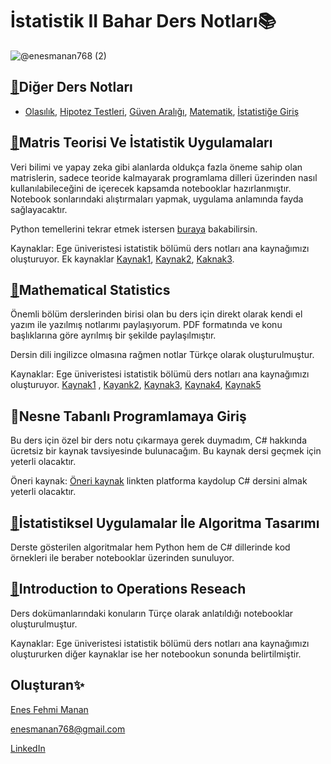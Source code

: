 # İstatistik II Bahar Ders Notları:books:
![@enesmanan768 (2)](https://user-images.githubusercontent.com/88631980/225614979-12075999-839b-42dc-8898-8583d269cf82.jpg)

## [:open_book:](https://github.com/enesmanan/ders-notlari/tree/main/Di%C4%9Fer%20Ders%20Notlar%C4%B1)Diğer Ders Notları
+ [Olasılık](https://github.com/enesmanan/ders-notlari/tree/main/Di%C4%9Fer%20Ders%20Notlar%C4%B1/Olas%C4%B1l%C4%B1k), [Hipotez Testleri](https://github.com/enesmanan/ders-notlari/tree/main/Di%C4%9Fer%20Ders%20Notlar%C4%B1), [Güven Aralığı](https://github.com/enesmanan/ders-notlari/tree/main/Di%C4%9Fer%20Ders%20Notlar%C4%B1/Basic%20Statistics), [Matematik](https://github.com/enesmanan/ders-notlari/tree/main/Di%C4%9Fer%20Ders%20Notlar%C4%B1/Matematik), [İstatistiğe Giriş](https://github.com/enesmanan/ders-notlari/tree/main/Di%C4%9Fer%20Ders%20Notlar%C4%B1/%C4%B0statisti%C4%9Fe%20Giri%C5%9F)

## [:open_book:](https://github.com/enesmanan/ders-notlari/tree/main/Matris%20Teorisi%20ve%20%C4%B0statistik%20Uygulamalar%C4%B1)Matris Teorisi Ve İstatistik Uygulamaları
Veri bilimi ve yapay zeka gibi alanlarda oldukça fazla öneme sahip olan matrislerin, sadece teoride kalmayarak programlama dilleri üzerinden nasıl kullanılabileceğini de içerecek kapsamda notebooklar hazırlanmıştır. Notebook sonlarındaki alıştırmaları yapmak, uygulama anlamında fayda sağlayacaktır.

Python temellerini tekrar etmek istersen [buraya](https://github.com/enesmanan/python_documentation) bakabilirsin.

Kaynaklar: Ege üniveristesi istatistik bölümü ders notları ana kaynağımızı oluşturuyor. Ek kaynaklar [Kaynak1](http://www.baskent.edu.tr/~tkaracay/etudio/ders/math/calculus/Math/210matrix.pdf), [Kaynak2](https://www.youtube.com/watch?v=DJ7DoGoU9E0&list=PLcNWqzWzYG2vUwIrhpYTwqm0qboR5yQRA&index=1), [Kaknak3](https://www.derspresso.com.tr/).

## [:open_book:](https://github.com/enesmanan/ders-notlari/tree/main/Mathematical%20Statistics)Mathematical Statistics
Önemli bölüm derslerinden birisi olan bu ders için direkt olarak kendi el yazım ile yazılmış notlarımı paylaşıyorum. PDF formatında ve konu başlıklarına göre ayrılmış bir şekilde paylaşılmıştır.

Dersin dili ingilizce olmasına rağmen notlar Türkçe olarak oluşturulmuştur.

Kaynaklar: Ege üniveristesi istatistik bölümü ders notları ana kaynağımızı oluşturuyor. [Kaynak1](https://www.stat.uchicago.edu/~stigler/Stat244/ch3withfigs.pdf) , [Kayank2](https://www.youtube.com/watch?v=WMjhPZFhjCs&list=PLcNWqzWzYG2vYhWpEuBQzZ8J4l65FEZyQ&index=1), [Kaynak3](https://bookdown.org/pkaldunn/DistTheory/Transformations.html), [Kaynak4](http://www2.econ.iastate.edu/classes/econ671/hallam/documents/Transformations.pdf), [Kaynak5](https://faculty.math.illinois.edu/~r-ash/Stat/StatLec1-5.pdf)

## :open_book:Nesne Tabanlı Programlamaya Giriş
Bu ders için özel bir ders notu çıkarmaya gerek duymadım, C# hakkında ücretsiz bir kaynak tavsiyesinde bulunacağım. Bu kaynak dersi geçmek için yeterli olacaktır.

Öneri kaynak: [Öneri kaynak](https://app.patika.dev/referral/enesmanan) linkten platforma kaydolup C# dersini almak yeterli olacaktır.

## [:open_book:](https://github.com/enesmanan/ders-notlari/tree/main/%C4%B0statistiksel%20Uygulamalar%20ile%20Algoritma%20Tasar%C4%B1m%C4%B1)İstatistiksel Uygulamalar İle Algoritma Tasarımı
Derste gösterilen algoritmalar hem Python hem de C# dillerinde kod örnekleri ile beraber notebooklar üzerinden sunuluyor.

## [:open_book:](https://github.com/enesmanan/ders-notlari/tree/main/%C4%B0ntroduction%20to%20Operation%20Resource)Introduction to Operations Reseach
Ders dokümanlarındaki konuların Türçe olarak anlatıldığı notebooklar oluşturulmuştur.

Kaynaklar: Ege üniveristesi istatistik bölümü ders notları ana kaynağımızı oluştururken diğer kaynaklar ise her notebookun sonunda belirtilmiştir.

## Oluşturan:sparkles:

[Enes Fehmi Manan](https://github.com/enesmanan)

[enesmanan768@gmail.com](mailto:enesmanan768@gmail.com) 

[LinkedIn](https://linkedin.com/in/enesfehmimanan/)

